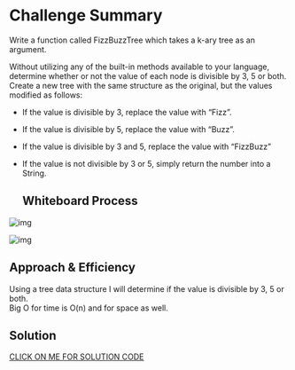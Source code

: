 # Challenge Summary

Write a function called FizzBuzzTree which takes a k-ary tree as an argument.<br>

Without utilizing any of the built-in methods available to your language, determine whether or not the value of each node is divisible by 3, 5 or both. Create a new tree with the same structure as the original, but the values modified as follows:

- If the value is divisible by 3, replace the value with “Fizz”.

- If the value is divisible by 5, replace the value with “Buzz”.

- If the value is divisible by 3 and 5, replace the value with “FizzBuzz”

- If the value is not divisible by 3 or 5, simply return the number into a String.
  <br>


  ## Whiteboard Process

![img](./img/1-fizz.jpeg)

![img](./img/2-fizz.jpeg)

## Approach & Efficiency

Using a tree data structure I will determine if the value is divisible by 3, 5 or both.<br>
Big O for time is O(n) and for space as well.


## Solution

[CLICK ON ME FOR SOLUTION CODE](./insertionSort.js)
